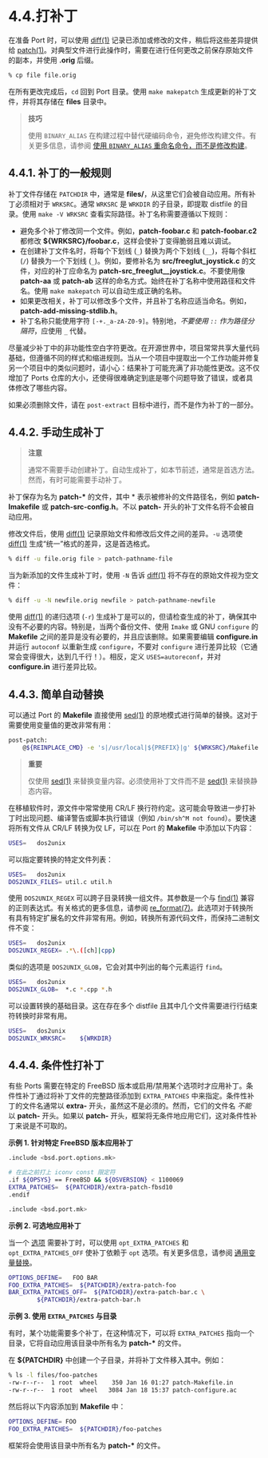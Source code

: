 # 4.4.打补丁

在准备 Port 时，可以使用 [diff(1)](https://man.freebsd.org/cgi/man.cgi?query=diff&sektion=1&format=html) 记录已添加或修改的文件，稍后将这些差异提供给 [patch(1)](https://man.freebsd.org/cgi/man.cgi?query=patch&sektion=1&format=html)。对典型文件进行此操作时，需要在进行任何更改之前保存原始文件的副本，并使用 **.orig** 后缀。

```sh
% cp file file.orig
```

在所有更改完成后，`cd` 回到 Port 目录。使用 `make makepatch` 生成更新的补丁文件，并将其存储在 **files** 目录中。

>**技巧**
>
>使用 `BINARY_ALIAS` 在构建过程中替代硬编码命令，避免修改构建文件。有关更多信息，请参阅 [使用 `BINARY_ALIAS` 重命名命令，而不是修改构建](https://docs.freebsd.org/en/books/porters-handbook/makefiles/#binary-alias)。


## 4.4.1. 补丁的一般规则

补丁文件存储在 `PATCHDIR` 中，通常是 **files/**，从这里它们会被自动应用。所有补丁必须相对于 `WRKSRC`。通常 `WRKSRC` 是 `WRKDIR` 的子目录，即提取 distfile 的目录。使用 `make -V WRKSRC` 查看实际路径。补丁名称需要遵循以下规则：

* 避免多个补丁修改同一个文件。例如，**patch-foobar.c** 和 **patch-foobar.c2** 都修改 **\${WRKSRC}/foobar.c**，这样会使补丁变得脆弱且难以调试。
* 在创建补丁文件名时，将每个下划线 (`_`) 替换为两个下划线 (`__`)，将每个斜杠 (`/`) 替换为一个下划线 (`_`)。例如，要修补名为 **src/freeglut\_joystick.c** 的文件，对应的补丁应命名为 **patch-src\_freeglut\_\_joystick.c**。不要使用像 **patch-aa** 或 **patch-ab** 这样的命名方式。始终在补丁名称中使用路径和文件名。使用 `make makepatch` 可以自动生成正确的名称。
* 如果更改相关，补丁可以修改多个文件，并且补丁名称应适当命名。例如，**patch-add-missing-stdlib.h**。
* 补丁名称只能使用字符 `[-+._a-zA-Z0-9]`。特别地，*不要使用 `::` 作为路径分隔符*，应使用 `_` 代替。

尽量减少补丁中的非功能性空白字符更改。在开源世界中，项目常常共享大量代码基础，但遵循不同的样式和缩进规则。当从一个项目中提取出一个工作功能并修复另一个项目中的类似问题时，请小心：结果补丁可能充满了非功能性更改。这不仅增加了 Ports 仓库的大小，还使得很难确定到底是哪个问题导致了错误，或者具体修改了哪些内容。

如果必须删除文件，请在 `post-extract` 目标中进行，而不是作为补丁的一部分。

## 4.4.2. 手动生成补丁

>**注意**
>
>通常不需要手动创建补丁。自动生成补丁，如本节前述，通常是首选方法。然而，有时可能需要手动补丁。 

补丁保存为名为 **patch-\*** 的文件，其中 \* 表示被修补的文件路径名，例如 **patch-Imakefile** 或 **patch-src-config.h**。不以 **patch-** 开头的补丁文件名将不会被自动应用。

修改文件后，使用 [diff(1)](https://man.freebsd.org/cgi/man.cgi?query=diff&sektion=1&format=html) 记录原始文件和修改后文件之间的差异。`-u` 选项使 [diff(1)](https://man.freebsd.org/cgi/man.cgi?query=diff&sektion=1&format=html) 生成“统一”格式的差异，这是首选格式。

```sh
% diff -u file.orig file > patch-pathname-file
```

当为新添加的文件生成补丁时，使用 `-N` 告诉 [diff(1)](https://man.freebsd.org/cgi/man.cgi?query=diff&sektion=1&format=html) 将不存在的原始文件视为空文件：

```sh
% diff -u -N newfile.orig newfile > patch-pathname-newfile
```

使用 [diff(1)](https://man.freebsd.org/cgi/man.cgi?query=diff&sektion=1&format=html) 的递归选项 (`-r`) 生成补丁是可以的，但请检查生成的补丁，确保其中没有不必要的内容。特别是，当两个备份文件、使用 `Imake` 或 GNU `configure` 的 **Makefile** 之间的差异是没有必要的，并且应该删除。如果需要编辑 **configure.in** 并运行 `autoconf` 以重新生成 `configure`，不要对 `configure` 进行差异比较（它通常会变得很大，达到几千行！）。相反，定义 `USES=autoreconf`，并对 **configure.in** 进行差异比较。

## 4.4.3. 简单自动替换

可以通过 Port 的 **Makefile** 直接使用 [sed(1)](https://man.freebsd.org/cgi/man.cgi?query=sed&sektion=1&format=html) 的原地模式进行简单的替换。这对于需要使用变量值的更改非常有用：

```sh
post-patch:
	@${REINPLACE_CMD} -e 's|/usr/local|${PREFIX}|g' ${WRKSRC}/Makefile
```

>**重要**
>
> 仅使用 [sed(1)](https://man.freebsd.org/cgi/man.cgi?query=sed&sektion=1&format=html) 来替换变量内容。必须使用补丁文件而不是 [sed(1)](https://man.freebsd.org/cgi/man.cgi?query=sed&sektion=1&format=html) 来替换静态内容。

在移植软件时，源文件中常常使用 CR/LF 换行符约定。这可能会导致进一步打补丁时出现问题、编译警告或脚本执行错误（例如 `/bin/sh^M not found`）。要快速将所有文件从 CR/LF 转换为仅 LF，可以在 Port 的 **Makefile** 中添加以下内容：

```sh
USES=	dos2unix
```

可以指定要转换的特定文件列表：

```sh
USES=	dos2unix
DOS2UNIX_FILES=	util.c util.h
```

使用 `DOS2UNIX_REGEX` 可以跨子目录转换一组文件。其参数是一个与 [find(1)](https://man.freebsd.org/cgi/man.cgi?query=find&sektion=1&format=html) 兼容的正则表达式。有关格式的更多信息，请参阅 [re\_format(7)](https://man.freebsd.org/cgi/man.cgi?query=re_format&sektion=7&format=html)。此选项对于转换所有具有特定扩展名的文件非常有用。例如，转换所有源代码文件，而保持二进制文件不变：

```sh
USES=	dos2unix
DOS2UNIX_REGEX=	.*\.([ch]|cpp)
```

类似的选项是 `DOS2UNIX_GLOB`，它会对其中列出的每个元素运行 `find`。

```sh
USES=	dos2unix
DOS2UNIX_GLOB=	*.c *.cpp *.h
```

可以设置转换的基础目录。这在存在多个 distfile 且其中几个文件需要进行行结束符转换时非常有用。

```sh
USES=	dos2unix
DOS2UNIX_WRKSRC=	${WRKDIR}
```

## 4.4.4. 条件性打补丁

有些 Ports 需要在特定的 FreeBSD 版本或启用/禁用某个选项时才应用补丁。条件性补丁通过将补丁文件的完整路径添加到 `EXTRA_PATCHES` 中来指定。条件性补丁的文件名通常以 **extra-** 开头，虽然这不是必须的。然而，它们的文件名 *不能* 以 **patch-** 开头。如果以 **patch-** 开头，框架将无条件地应用它们，这对条件性补丁来说是不可取的。

**示例 1. 针对特定 FreeBSD 版本应用补丁**

```sh
.include <bsd.port.options.mk>

# 在此之前打上 iconv const 限定符
.if ${OPSYS} == FreeBSD && ${OSVERSION} < 1100069
EXTRA_PATCHES=	${PATCHDIR}/extra-patch-fbsd10
.endif

.include <bsd.port.mk>
```

**示例 2. 可选地应用补丁**

当一个 [选项](https://docs.freebsd.org/en/books/porters-handbook/makefiles/#makefile-options) 需要补丁时，可以使用 `opt_EXTRA_PATCHES` 和 `opt_EXTRA_PATCHES_OFF` 使补丁依赖于 `opt` 选项。有关更多信息，请参阅 [通用变量替换](https://docs.freebsd.org/en/books/porters-handbook/makefiles/#options-variables)。

```sh
OPTIONS_DEFINE=	  FOO BAR
FOO_EXTRA_PATCHES=  ${PATCHDIR}/extra-patch-foo
BAR_EXTRA_PATCHES_OFF=	${PATCHDIR}/extra-patch-bar.c \
		${PATCHDIR}/extra-patch-bar.h
```

**示例 3. 使用 `EXTRA_PATCHES` 与目录**

有时，某个功能需要多个补丁，在这种情况下，可以将 `EXTRA_PATCHES` 指向一个目录，它将自动应用该目录中所有名为 **patch-\*** 的文件。

在 **\${PATCHDIR}** 中创建一个子目录，并将补丁文件移入其中。例如：

```sh
% ls -l files/foo-patches
-rw-r--r--  1 root  wheel    350 Jan 16 01:27 patch-Makefile.in
-rw-r--r--  1 root  wheel   3084 Jan 18 15:37 patch-configure.ac
```

然后将以下内容添加到 **Makefile** 中：

```sh
OPTIONS_DEFINE=	FOO
FOO_EXTRA_PATCHES=	${PATCHDIR}/foo-patches
```

框架将会使用该目录中所有名为 **patch-\*** 的文件。
